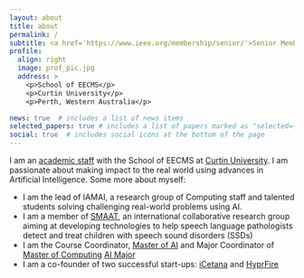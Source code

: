 ```yaml
---
layout: about
title: about
permalink: /
subtitle: <a href='https://www.ieee.org/membership/senior/'>Senior Member, IEEE</a> , <a href='https://www.giac.org/certifications/information-security-fundamentals-gisf/'>GIAC GISF</a>. 
profile:
  align: right
  image: prof_pic.jpg
  address: >
    <p>School of EECMS</p>
    <p>Curtin University</p>
    <p>Perth, Western Australia</p>

news: true  # includes a list of news items
selected_papers: true # includes a list of papers marked as "selected={true}"
social: true  # includes social icons at the bottom of the page
---
```


I am an [academic staff](https://staffportal.curtin.edu.au/staff/profile/view/sonny-pham-6383d305/) with the School of EECMS at [Curtin University](https://www.curtin.edu.au). I am passionate about making impact to the real world using advances in Artificial Intelligence. Some more about myself:
* I am the lead of IAMAI, a research group  of Computing staff and talented students solving challenging real-world problems using AI.
* I am a member of [SMAAT](https://smaat.org), an international collaborative research group aiming at developing technologies to help speech language pathologists detect and treat children with speech sound disorders (SSDs)
* I am the Course Coordinator, [Master of AI](https://study.curtin.edu.au/offering/course-pg-master-of-artificial-intelligence--mc-aintl) and Major Coordinator of [Master of Computing](https://www.curtin.edu.au/study/offering/course-pg-master-of-computing--mc-comp/) [AI Major](https://www.curtin.edu.au/study/offering/course-pg-artificial-intelligence-major-m-comp--mjrp-aintl/)
* I am a co-founder of two successful start-ups: [iCetana](https://icetana.com) and [HyprFire](https://hyprfire.com)


<!-- Write your biography here. Tell the world about yourself. Link to your favorite [subreddit](http://reddit.com). You can put a picture in, too. The code is already in, just name your picture `prof_pic.jpg` and put it in the `img/` folder.

#Put your address / P.O. box / other info right below your picture. You can also disable any these elements by editing `profile` property of the YAML header of your `_pages/about.md`. Edit `_bibliography/papers.bib` and Jekyll will render your [publications page](/al-folio/publications/) automatically.

#Link to your social media connections, too. This theme is set up to use [Font Awesome icons](http://fortawesome.github.io/Font-Awesome/) and [Academicons](https://jpswalsh.github.io/academicons/), like the ones below. Add your Facebook, Twitter, LinkedIn, Google Scholar, or just disable all of them.
-->
